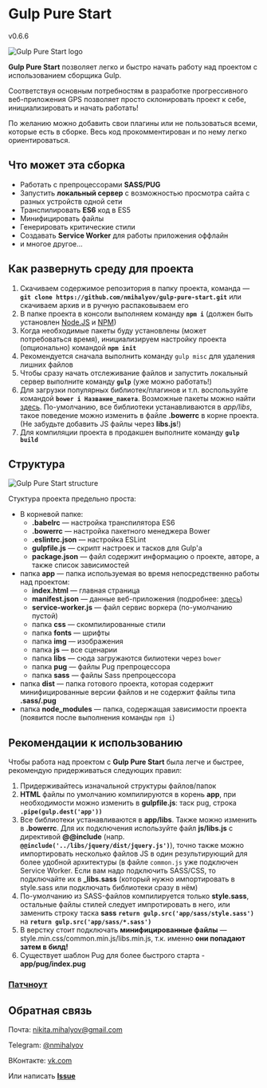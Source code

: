 # Gulp Pure Start

v0.6.6

![Gulp Pure Start logo](https://drive.google.com/uc?export=view&id=0B7lALWrgWMxpWkJ6a09MdnVYdmc)

**Gulp Pure Start** позволяет легко и быстро начать работу над проектом с использованием сборщика Gulp.

Соответствуя основным потребностям в разработке прогрессивного веб-приложения GPS позволяет просто склонировать проект к себе, инициализировать и начать работать!

По желанию можно добавить свои плагины или не пользоваться всеми, которые есть в сборке. Весь код прокомментирован и по нему легко ориентироваться.

## Что может эта сборка
 + Работать с препроцессорами **SASS/PUG**
 + Запустить **локальный сервер** с возможностью просмотра сайта с разных устройств одной сети
 + Транспилировать **ES6** код в ES5
 + Минифицировать файлы
 + Генерировать критические стили
 + Создавать **Service Worker** для работы приложения оффлайн
 + и многое другое...

## Как развернуть среду для проекта
 1. Скачиваем содержимое репозитория в папку проекта, команда — **`git clone https://github.com/nmihalyov/gulp-pure-start.git`** или скачиваем архив и в ручную распаковываем его
 2. В папке проекта в консоли выполняем команду **`npm i`** (должен быть установлен [Node.JS](https://nodejs.org/en/) и [NPM](https://www.npmjs.com/))
 3. Когда необходимые пакеты буду установлены (может потребоваться время), инициализируем настройку проекта (опционально) командой **`npm init`**
 4. Рекомендуется сначала выполнить команду `gulp misc` для удаления лишних файлов
 5. Чтобы сразу начать отслеживание файлов и запустить локальный сервер выполните команду **`gulp`** (уже можно работать!)
 6. Для загрузки популярных библиотек/плагинов и т.п. воспользуйте командой **`bower i Название_пакета`**. Возможные пакеты можно найти [здесь](https://bower.io/search/). По-умолчанию, все библиотеки устанавливаются в *app/libs*, такое поведение можно изменить в файле **.bowerrc** в корне проекта. (Не забудьте добавить JS файлы через **libs.js**!)
 7. Для компиляции проекта в продакшен выполните команду **`gulp build`**

## Структура
 ![Gulp Pure Start structure](https://drive.google.com/uc?export=view&id=0B7lALWrgWMxpV2VFTzNHdjFmcWM)

Стуктура проекта предельно проста:
 + В корневой папке:
   + **.babelrc** — настройка транспилятора ES6
   + **.bowerrc** — настройка пакетного менеджера Bower
   + **.eslintrc.json** — настройка ESLint
   + **gulpfile.js** — скрипт настроек и тасков для Gulp'а
   + **package.json** — файл содержит информацию о проекте, авторе, а также список зависимостей
 + папка **app** — папка используемая во время непосредственно работы над проектом:
   + **index.html** — главная страница
   + **manifest.json** — данные веб-приложения (подробнее: [здесь](https://developer.mozilla.org/ru/Add-ons/WebExtensions/manifest.json))
   + **service-worker.js** — файл сервис воркера (по-умолчанию пустой)
   + папка **css** — скомпилированные стили
   + папка **fonts** — шрифты
   + папка **img** — изображения
   + папка **js** — все сценарии
   + папка **libs** — сюда загружаются билиотеки через `bower`
   + папка **pug** — файлы Pug препроцессора
   + папка **sass** — файлы Sass препроцессора
 + папка **dist** — папка готового проекта, которая содержит минифицированные версии файлов и не содержит файлы типа **.sass/.pug**
 + папка **node_modules** — папка, содержащая зависимости проекта (появится после выполнения команды `npm i`)
 
## Рекомендации к использованию
Чтобы работа над проектом с **Gulp Pure Start** была легче и быстрее, рекомендую придерживаться следующих правил:
1. Придерживайтесь изначальной структуры файлов/папок
2. **HTML** файлы по умолчанию компилируются в корень **app**, при необходимости можно изменить в  **gulpfile.js**: таск pug, строка **`.pipe(gulp.dest('app'))`**
3. Все библиотеки устанавливаются в **app/libs**. Также можно изменить в **.bowerrc**. Для их подключения используйте файл **js/libs.js** c директивой **@@include** (напр. **`@@include('../libs/jquery/dist/jquery.js')`**), точно также можно импортировать несколько файлов JS в один результирующий для более удобной архитектуры (в файле `common.js` уже подключен Service Worker. Если вам надо подключить SASS/CSS, то подключайте их в **_libs.sass** (который нужно импортировать в style.sass или подключать библиотеки сразу в нём)
4. По-умолчанию из SASS-файлов компилируется только **style.sass**, остальные файлы стилей следует импротировать в него, или заменить строку таска **sass** **`return gulp.src('app/sass/style.sass')`** на **`return gulp.src('app/sass/*.sass')`**
5. В верстку стоит подключать **минифицированные файлы** — style.min.css/common.min.js/libs.min.js, т.к. именно **они попадают затем в билд!**
6. Существует шаблон Pug для более быстрого старта - **app/pug/index.pug**

### [Патчноут](https://github.com/nmihalyov/gulp-pure-start/blob/master/changelog.md)

## Обратная связь
Почта: [nikita.mihalyov@gmail.com](mailto:nikita.mihalyov@gmail.com)

Telegram: [@nmihalyov](http://t.me/nmihalyov)

ВКонтакте: [vk.com](https://vk.com/nmihalyov)

Или написать **[Issue](https://github.com/nmihalyov/gulp-pure-start/issues/new)**
